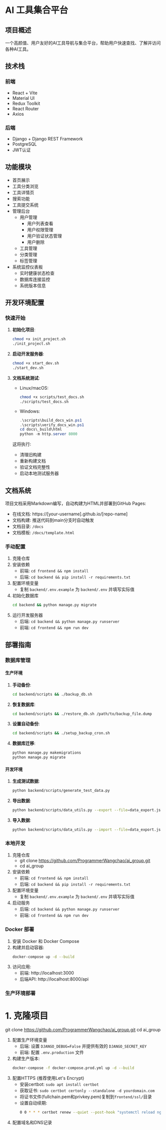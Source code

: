 
# AI 工具集合平台

## 项目概述
一个高颜值、用户友好的AI工具导航与集合平台，帮助用户快速查找、了解并访问各种AI工具。

## 技术栈
### 前端
- React + Vite
- Material UI
- Redux Toolkit
- React Router
- Axios

### 后端
- Django + Django REST Framework
- PostgreSQL
- JWT认证

## 功能模块
- 首页展示
- 工具分类浏览
- 工具详情页
- 搜索功能
- 工具提交系统
- 管理后台
  - 用户管理
    - 用户列表查看
    - 用户权限管理
    - 用户验证状态管理
    - 用户删除
  - 工具管理
  - 分类管理
  - 标签管理
- 系统监控仪表板
  - 实时健康状态检查
  - 数据库连接监控
  - 系统版本信息

## 开发环境配置

### 快速开始
1. **初始化项目**:
   ```bash
   chmod +x init_project.sh
   ./init_project.sh
   ```

2. **启动开发服务器**:
   ```bash
   chmod +x start_dev.sh
   ./start_dev.sh
   ```

3. **文档系统测试**:
   - Linux/macOS:
     ```bash
     chmod +x scripts/test_docs.sh
     ./scripts/test_docs.sh
     ```
   - Windows:
     ```powershell
     .\scripts\build_docs_win.ps1
     .\scripts\verify_docs_win.ps1
     cd docs\_build\html
     python -m http.server 8000
     ```
   这将执行:
   - 清理旧构建
   - 重新构建文档
   - 验证文档完整性
   - 启动本地测试服务器

## 文档系统
项目文档采用Markdown编写，自动构建为HTML并部署到GitHub Pages:
- 在线文档: https://[your-username].github.io/[repo-name]
- 文档构建: 推送代码到main分支时自动触发
- 文档目录: `/docs`
- 文档模板: `/docs/template.html`

### 手动配置
1. 克隆仓库
2. 安装依赖
   - 前端: `cd frontend && npm install`
   - 后端: `cd backend && pip install -r requirements.txt`
3. 配置环境变量
   - 复制 `backend/.env.example` 为 `backend/.env` 并填写实际值
4. 初始化数据库
   ```bash
   cd backend && python manage.py migrate
   ```
5. 运行开发服务器
   - 后端: `cd backend && python manage.py runserver`
   - 前端: `cd frontend && npm run dev`

## 部署指南

### 数据库管理

#### 生产环境
1. **手动备份**:
   ```bash
   cd backend/scripts && ./backup_db.sh
   ```

2. **恢复数据库**:
   ```bash
   cd backend/scripts && ./restore_db.sh /path/to/backup_file.dump
   ```

3. **设置自动备份**:
   ```bash
   cd backend/scripts && ./setup_backup_cron.sh
   ```

4. **数据库迁移**:
   ```bash
   python manage.py makemigrations
   python manage.py migrate
   ```

#### 开发环境
1. **生成测试数据**:
   ```bash
   python backend/scripts/generate_test_data.py
   ```

2. **导出数据**:
   ```bash
   python backend/scripts/data_utils.py --export --file=data_export.json
   ```

3. **导入数据**:
   ```bash
   python backend/scripts/data_utils.py --import --file=data_export.json
   ```

### 本地开发
1. 克隆仓库
   - git clone https://github.com/ProgrammerWangchao/ai_group.git
   - cd ai_group
2. 安装依赖
   - 前端: `cd frontend && npm install`
   - 后端: `cd backend && pip install -r requirements.txt`
3. 配置环境变量
   - 复制 `backend/.env.example` 为 `backend/.env` 并填写实际值
4. 启动服务
   - 后端: `cd backend && python manage.py runserver`
   - 前端: `cd frontend && npm run dev`

### Docker 部署
1. 安装 Docker 和 Docker Compose
2. 构建并启动容器:
   ```bash
   docker-compose up -d --build
   ```
3. 访问应用:
   - 前端: http://localhost:3000
   - 后端API: http://localhost:8000/api

### 生产环境部署
# 1. 克隆项目
git clone https://github.com/ProgrammerWangchao/ai_group.git
cd ai_group

1. 配置生产环境变量
   - 后端: 设置 `DJANGO_DEBUG=False` 并提供有效的 `DJANGO_SECRET_KEY`
   - 前端: 配置 `.env.production` 文件
2. 构建生产版本:
   ```bash
   docker-compose -f docker-compose.prod.yml up -d --build
   ```
3. 配置HTTPS (推荐使用Let's Encrypt)
   - 安装certbot: `sudo apt install certbot`
   - 获取证书: `sudo certbot certonly --standalone -d yourdomain.com`
   - 将证书文件(fullchain.pem和privkey.pem)复制到`frontend/ssl/`目录
   - 设置自动续期: 
     ```bash
     0 0 * * * certbot renew --quiet --post-hook "systemctl reload nginx"
     ```
4. 配置域名和DNS记录
